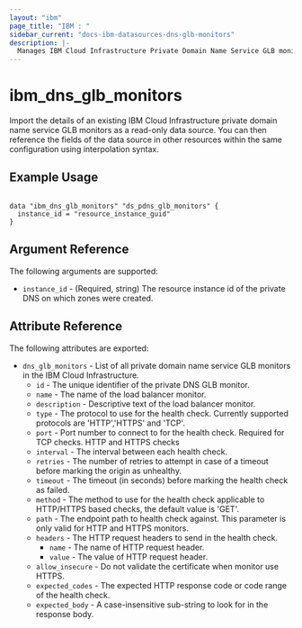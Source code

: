 ```yaml
---
layout: "ibm"
page_title: "IBM : "
sidebar_current: "docs-ibm-datasources-dns-glb-monitors"
description: |-
  Manages IBM Cloud Infrastructure Private Domain Name Service GLB monitors.
---
```


# ibm\_dns_glb_monitors

Import the details of an existing IBM Cloud Infrastructure private domain name service GLB monitors as a read-only data source. You can then reference the fields of the data source in other resources within the same configuration using interpolation syntax.


## Example Usage

```hcl

data "ibm_dns_glb_monitors" "ds_pdns_glb_monitors" {
  instance_id = "resource_instance_guid"
}

```

## Argument Reference

The following arguments are supported:

* `instance_id` - (Required, string) The resource instance id of the private DNS on which zones were created.



## Attribute Reference

The following attributes are exported:

* `dns_glb_monitors` - List of all private domain name service GLB monitors in the IBM Cloud Infrastructure.
  * `id` - The unique identifier of the private DNS GLB monitor.
  * `name` - The name of the load balancer monitor.
  * `description` -   Descriptive text of the load balancer monitor.
  * `type` -  The protocol to use for the health check. Currently supported protocols are 'HTTP','HTTPS' and 'TCP'.
  * `port` - Port number to connect to for the health check. Required for TCP checks. HTTP and HTTPS checks
  * `interval` - The interval between each health check.
  * `retries` - The number of retries to attempt in case of a timeout before marking the origin as unhealthy.
  * `timeout` - The timeout (in seconds) before marking the health check as failed.
  * `method` - The method to use for the health check applicable to HTTP/HTTPS based checks, the default value is 'GET'.
  * `path` - The endpoint path to health check against. This parameter is only valid for HTTP and HTTPS monitors.
  * `headers` - The HTTP request headers to send in the health check.
    * `name` - The name of HTTP request header.
    * `value` - The value of HTTP request header.
  * `allow_insecure` -  Do not validate the certificate when monitor use HTTPS.
  * `expected_codes` - The expected HTTP response code or code range of the health check.
  * `expected_body` - A case-insensitive sub-string to look for in the response body.

